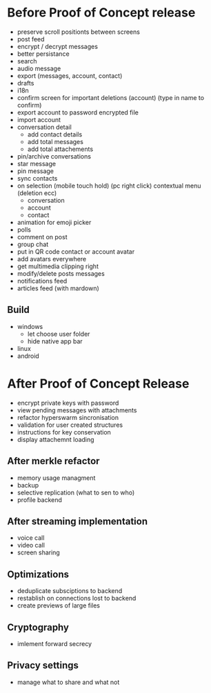 # Before Proof of Concept release

- preserve scroll positionts between screens
- post feed
- encrypt / decrypt messages
- better persistance
- search
- audio message
- export (messages, account, contact)
- drafts
- i18n
- confirm screen for important deletions (account) (type in name to confirm)
- export account to password encrypted file
- import account
- conversation detail
  - add contact details
  - add total messages
  - add total attachements
- pin/archive conversations
- star message
- pin message
- sync contacts
- on selection (mobile touch hold) (pc right click) contextual menu (deletion ecc)
  - conversation
  - account
  - contact
- animation for emoji picker
- polls
- comment on post
- group chat
- put in QR code contact or account avatar
- add avatars everywhere
- get multimedia clipping right
- modify/delete posts messages
- notifications feed
- articles feed (with mardown)

## Build
- windows
  - let choose user folder
  - hide native app bar
- linux
- android


# After Proof of Concept Release

- encrypt private keys with password
- view pending messages with attachments
- refactor hyperswarm sincronisation
- validation for user created structures
- instructions for key conservation
- display attachemnt loading

## After merkle refactor
- memory usage managment
- backup
- selective replication (what to sen to who)
- profile backend

## After streaming implementation
- voice call
- video call
- screen sharing

## Optimizations
- deduplicate subsciptions to backend
- restablish on connections lost to backend
- create previews of large files

## Cryptography
- imlement forward secrecy

## Privacy settings
- manage what to share and what not
